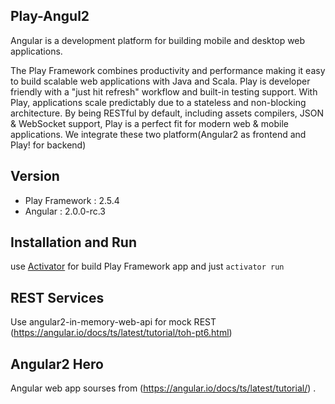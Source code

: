 ## Play-Angul2
Angular is a development platform for building mobile and desktop web applications.

The Play Framework combines productivity and performance making it easy to build scalable web applications with Java and Scala. Play is developer friendly with a "just hit refresh" workflow and built-in testing support. With Play, applications scale predictably due to a stateless and non-blocking architecture. By being RESTful by default, including assets compilers, JSON & WebSocket support, Play is a perfect fit for modern web & mobile applications.
We integrate these two platform(Angular2 as frontend and Play! for backend)

## Version
* Play Framework : 2.5.4
* Angular : 2.0.0-rc.3

## Installation and Run
use [Activator](https://www.lightbend.com/activator/download) for build Play Framework app and just `activator run`

## REST Services
Use angular2-in-memory-web-api for mock REST (https://angular.io/docs/ts/latest/tutorial/toh-pt6.html)

## Angular2 Hero
Angular web app sourses from (https://angular.io/docs/ts/latest/tutorial/) .
